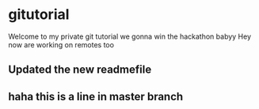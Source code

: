 # gitutorial
Welcome to my private git tutorial
we gonna win the hackathon babyy
Hey now are working on remotes too

## Updated the new readmefile

## haha this is a line in master branch